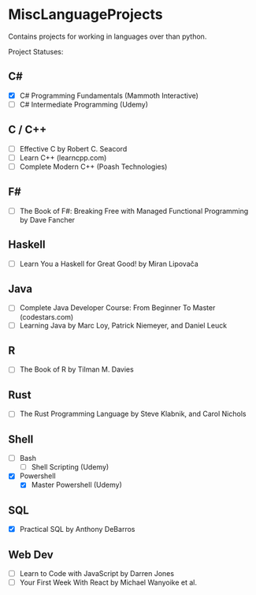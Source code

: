 # MiscLanguageProjects

Contains projects for working in languages over than python.

Project Statuses:

## C#
* [x] C# Programming Fundamentals (Mammoth Interactive)
* [ ] C# Intermediate Programming (Udemy)

## C / C++
* [ ] Effective C by Robert C. Seacord
* [ ] Learn C++ (learncpp.com)
* [ ] Complete Modern C++ (Poash Technologies)

## F#
* [ ] The Book of F#: Breaking Free with Managed Functional Programming by Dave Fancher

## Haskell
* [ ] Learn You a Haskell for Great Good! by Miran Lipovača

## Java
* [ ] Complete Java Developer Course: From Beginner To Master (codestars.com)
* [ ] Learning Java by Marc Loy, Patrick Niemeyer, and Daniel Leuck

## R
* [ ] The Book of R by Tilman M. Davies

## Rust
* [ ] The Rust Programming Language by Steve Klabnik, and Carol Nichols

## Shell
* [ ] Bash
    * [ ] Shell Scripting (Udemy)
* [x] Powershell
    * [x] Master Powershell (Udemy)

## SQL
* [x] Practical SQL by Anthony DeBarros

## Web Dev
* [ ] Learn to Code with JavaScript by Darren Jones
* [ ] Your First Week With React by Michael Wanyoike et al.
